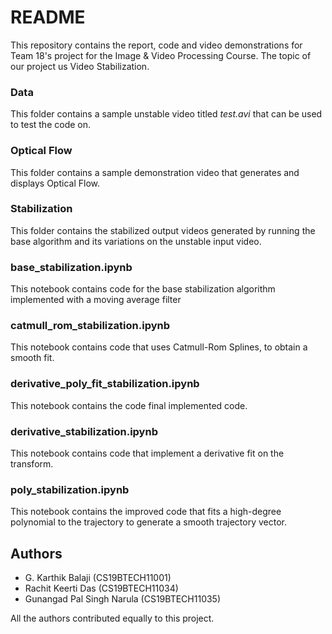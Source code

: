 # README

This repository contains the report, code and video demonstrations for Team 18's project for the Image & Video Processing Course. The topic of our project us Video Stabilization.



### Data

This folder contains a sample unstable video titled *test.avi* that can be used to test the code on.

### Optical Flow

This folder contains a sample demonstration video that generates and displays Optical Flow.

### Stabilization

This folder contains the stabilized output videos generated by running the base algorithm and its variations on the unstable input video.

### base_stabilization.ipynb

This notebook contains code for the base stabilization algorithm implemented with a moving average filter

### catmull_rom_stabilization.ipynb

This notebook contains code that uses Catmull-Rom Splines, to obtain a smooth fit.

### derivative_poly_fit_stabilization.ipynb

This notebook contains the code final implemented code.

### derivative_stabilization.ipynb

This notebook contains code that implement a derivative fit on the transform.


### poly_stabilization.ipynb

This notebook contains the improved code that fits a high-degree polynomial to the trajectory to generate a smooth trajectory vector.

## Authors
- G. Karthik Balaji (CS19BTECH11001)
- Rachit Keerti Das (CS19BTECH11034)
- Gunangad Pal Singh Narula (CS19BTECH11035)

All the authors contributed equally to this project.
 
